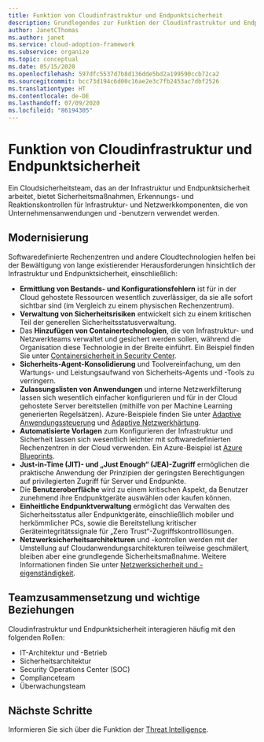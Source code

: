 ```yaml
---
title: Funktion von Cloudinfrastruktur und Endpunktsicherheit
description: Grundlegendes zur Funktion der Cloudinfrastruktur und Endpunktsicherheit.
author: JanetCThomas
ms.author: janet
ms.service: cloud-adoption-framework
ms.subservice: organize
ms.topic: conceptual
ms.date: 05/15/2020
ms.openlocfilehash: 597dfc5537d7b8d136dde5bd2a199590ccb72ca2
ms.sourcegitcommit: bcc73d194c6d00c16ae2e3c7fb2453ac7dbf2526
ms.translationtype: HT
ms.contentlocale: de-DE
ms.lasthandoff: 07/09/2020
ms.locfileid: "86194305"
---
```

# <a name="function-of-cloud-infrastructure-and-endpoint-security"></a>Funktion von Cloudinfrastruktur und Endpunktsicherheit

Ein Cloudsicherheitsteam, das an der Infrastruktur und Endpunktsicherheit arbeitet, bietet Sicherheitsmaßnahmen, Erkennungs- und Reaktionskontrollen für Infrastruktur- und Netzwerkkomponenten, die von Unternehmensanwendungen und -benutzern verwendet werden.

## <a name="modernization"></a>Modernisierung

Softwaredefinierte Rechenzentren und andere Cloudtechnologien helfen bei der Bewältigung von lange existierender Herausforderungen hinsichtlich der Infrastruktur und Endpunktsicherheit, einschließlich:

- **Ermittlung von Bestands- und Konfigurationsfehlern** ist für in der Cloud gehostete Ressourcen wesentlich zuverlässiger, da sie alle sofort sichtbar sind (im Vergleich zu einem physischen Rechenzentrum).
- **Verwaltung von Sicherheitsrisiken** entwickelt sich zu einem kritischen Teil der generellen Sicherheitsstatusverwaltung.
- Das **Hinzufügen von Containertechnologien**, die von Infrastruktur- und Netzwerkteams verwaltet und gesichert werden sollen, während die Organisation diese Technologie in der Breite einführt. Ein Beispiel finden Sie unter [Containersicherheit in Security Center](https://docs.microsoft.com/azure/security-center/container-security).
- **Sicherheits-Agent-Konsolidierung** und Toolvereinfachung, um den Wartungs- und Leistungsaufwand von Sicherheits-Agents und -Tools zu verringern.
- **Zulassungslisten von Anwendungen** und interne Netzwerkfilterung lassen sich wesentlich einfacher konfigurieren und für in der Cloud gehostete Server bereitstellen (mithilfe von per Machine Learning generierten Regelsätzen). Azure-Beispiele finden Sie unter [Adaptive Anwendungssteuerung](https://docs.microsoft.com/azure/security-center/security-center-adaptive-application) und [Adaptive Netzwerkhärtung](https://docs.microsoft.com/azure/security-center/security-center-adaptive-network-hardening).
- **Automatisierte Vorlagen** zum Konfigurieren der Infrastruktur und Sicherheit lassen sich wesentlich leichter mit softwaredefinierten Rechenzentren in der Cloud verwenden. Ein Azure-Beispiel ist [Azure Blueprints](https://docs.microsoft.com/azure/governance/blueprints/overview).
- **Just-in-Time (JIT)- und „Just Enough“ (JEA)-Zugriff** ermöglichen die praktische Anwendung der Prinzipien der geringsten Berechtigungen auf privilegierten Zugriff für Server und Endpunkte.
- Die **Benutzeroberfläche** wird zu einem kritischen Aspekt, da Benutzer zunehmend ihre Endpunktgeräte auswählen oder kaufen können.
- **Einheitliche Endpunktverwaltung** ermöglicht das Verwalten des Sicherheitsstatus aller Endpunktgeräte, einschließlich mobiler und herkömmlicher PCs, sowie die Bereitstellung kritischer Geräteintegritätssignale für „Zero Trust“-Zugriffskontrolllösungen.
- **Netzwerksicherheitsarchitekturen** und -kontrollen werden mit der Umstellung auf Cloudanwendungsarchitekturen teilweise geschmälert, bleiben aber eine grundlegende Sicherheitsmaßnahme. Weitere Informationen finden Sie unter [Netzwerksicherheit und -eigenständigkeit](https://docs.microsoft.com/azure/architecture/framework/security/network-security-containment).

## <a name="team-composition-and-key-relationships"></a>Teamzusammensetzung und wichtige Beziehungen

Cloudinfrastruktur und Endpunktsicherheit interagieren häufig mit den folgenden Rollen:

- IT-Architektur und -Betrieb
- Sicherheitsarchitektur
- Security Operations Center (SOC)
- Complianceteam
- Überwachungsteam

## <a name="next-steps"></a>Nächste Schritte

Informieren Sie sich über die Funktion der [Threat Intelligence](./cloud-security-threat-intelligence.md).
